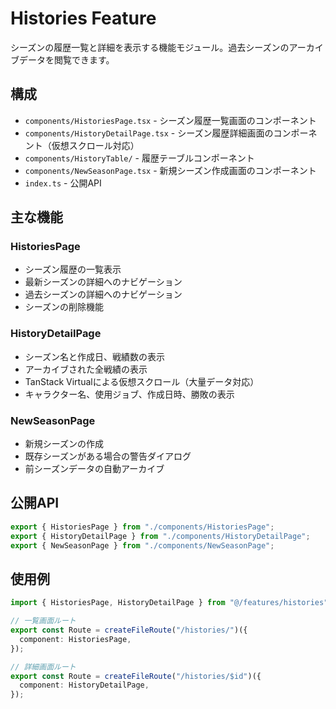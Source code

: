 # Histories Feature

シーズンの履歴一覧と詳細を表示する機能モジュール。過去シーズンのアーカイブデータを閲覧できます。

## 構成

- `components/HistoriesPage.tsx` - シーズン履歴一覧画面のコンポーネント
- `components/HistoryDetailPage.tsx` - シーズン履歴詳細画面のコンポーネント（仮想スクロール対応）
- `components/HistoryTable/` - 履歴テーブルコンポーネント
- `components/NewSeasonPage.tsx` - 新規シーズン作成画面のコンポーネント
- `index.ts` - 公開API

## 主な機能

### HistoriesPage
- シーズン履歴の一覧表示
- 最新シーズンの詳細へのナビゲーション
- 過去シーズンの詳細へのナビゲーション
- シーズンの削除機能

### HistoryDetailPage
- シーズン名と作成日、戦績数の表示
- アーカイブされた全戦績の表示
- TanStack Virtualによる仮想スクロール（大量データ対応）
- キャラクター名、使用ジョブ、作成日時、勝敗の表示

### NewSeasonPage
- 新規シーズンの作成
- 既存シーズンがある場合の警告ダイアログ
- 前シーズンデータの自動アーカイブ

## 公開API

```typescript
export { HistoriesPage } from "./components/HistoriesPage";
export { HistoryDetailPage } from "./components/HistoryDetailPage";
export { NewSeasonPage } from "./components/NewSeasonPage";
```

## 使用例

```typescript
import { HistoriesPage, HistoryDetailPage } from "@/features/histories";

// 一覧画面ルート
export const Route = createFileRoute("/histories/")({
  component: HistoriesPage,
});

// 詳細画面ルート
export const Route = createFileRoute("/histories/$id")({
  component: HistoryDetailPage,
});
```
